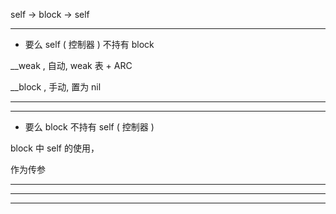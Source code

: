 self -> block -> self


<hr>

* 要么 self ( 控制器 ) 不持有 block


__weak  , 自动,  weak 表 + ARC



__block , 手动,  置为 nil


<hr>


<hr>


* 要么 block 不持有 self ( 控制器 ) 

block 中 self 的使用，

作为传参



<hr>



<hr>



<hr>
